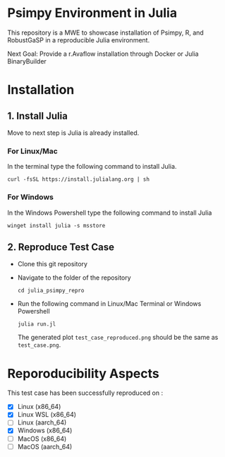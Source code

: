 # Psimpy Environment in Julia

This repository is a MWE to showcase installation of Psimpy, R, and RobustGaSP in a reproducible Julia environment. 

Next Goal: Provide a r.Avaflow installation through Docker or Julia BinaryBuilder

# Installation

## 1. Install Julia
Move to next step is Julia is already installed. 

### For Linux/Mac
In the terminal type the following command to install Julia.
```
curl -fsSL https://install.julialang.org | sh
```

### For Windows
In the Windows Powershell type the following command to install Julia
```
winget install julia -s msstore
```

## 2. Reproduce Test Case

- Clone this git repository

- Navigate to the folder of the repository
    ```
    cd julia_psimpy_repro
    ```


- Run the following command in Linux/Mac Terminal or Windows Powershell
    ```
    julia run.jl
    ```
    The generated plot `test_case_reproduced.png` should be the same as `test_case.png`. 


# Reporoducibility Aspects

This test case has been successfully reproduced on :
- [x] Linux (x86_64)
- [x] Linux WSL (x86_64)
- [ ] Linux (aarch_64)
- [x] Windows (x86_64)
- [ ] MacOS (x86_64)
- [ ] MacOS (aarch_64)
